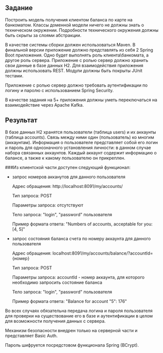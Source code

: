## Задание
Построить модель получения клиентом баланса по карте на банкоматом. Классы доменной модели ничего не должны знать о техническом окружении. Подробности технического окружения должны быть скрыты за слоями абстракции.

В качестве системы сборки должен использоваться Maven. В финальной версии приложение должно представлять из себя 2 Spring Boot приложения. Одно будет выполнять роль клиента\банкомата, а другое роль сервера. Приложение с ролью сервер должно хранить свои данные в базе данных H2. Для взаимодействия приложения должны использовать REST. Модули должны быть покрыты JUnit тестами.

Приложение с ролью сервер должно требовать аутентификации по логину и паролю с использованием Spring Security.

В качестве задания на 5+ приложения должны уметь переключаться на взаимодействие через Apache Kafka.

## Результат
В базе данных H2 хранятся пользователи (таблица users) и их аккаунты (таблица accounts). Связь между ними один (пользователь)
ко многим (аккаунтам). Информация о пользователе представляет собой его логин и пароль для однозначного установления личности: 
в данном случае набора связанных аккаунтов. Каждый аккаунт содержит информацию о балансе, а также к какому пользователю он
прикреплен.

###Из клиентской части доступен следующий функционал:

- запрос номеров акканутов для данного пользователя


    Адрес обращения: http://localhost:8091/my/accounts/

    Тип запроса: POST

    Параметры запроса: отсутствуют

    Тело запроса: "login", "password" пользователя

    Пример формата ответа: "Numbers of accounts, acceptable for you: [4, 5]"

- запрос состояния баланса счета по номеру аккаунта для данного пользователя


    Адрес обращения: localhost:8091/my/accounts/balance/?accountId={номер}

    Тип запроса: POST

    Параметры запроса: accountId - номер аккаунта, для которого необходимо 
                                   запросить состояние баланса

    Тело запроса: "login", "password" пользователя

    Пример формата ответа: "Balance for account "5": 176"

Во всех случаях обязательна передача логина и пароля пользователя для проверки на 
существование его в базе и аутентификации в целом для возможности получения данных с сервера.

Механизм безопасности внедрен только на серверной части и представляет Basic Auth.

Пароль шифруется посредстовом функционала Spring (BCrypt).